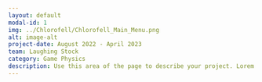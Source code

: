 ```yaml
---
layout: default
modal-id: 1
img: ../Chlorofell/Chlorofell_Main_Menu.png
alt: image-alt
project-date: August 2022 - April 2023
team: Laughing Stock
category: Game Physics
description: Use this area of the page to describe your project. Lorem ipsum dolor sit amet, consectetur adipisicing elit. Mollitia neque assumenda ipsam nihil, molestias magnam, recusandae quos quis inventore quisquam velit asperiores, vitae? Reprehenderit soluta, eos quod consequuntur itaque. Nam.
---
```

